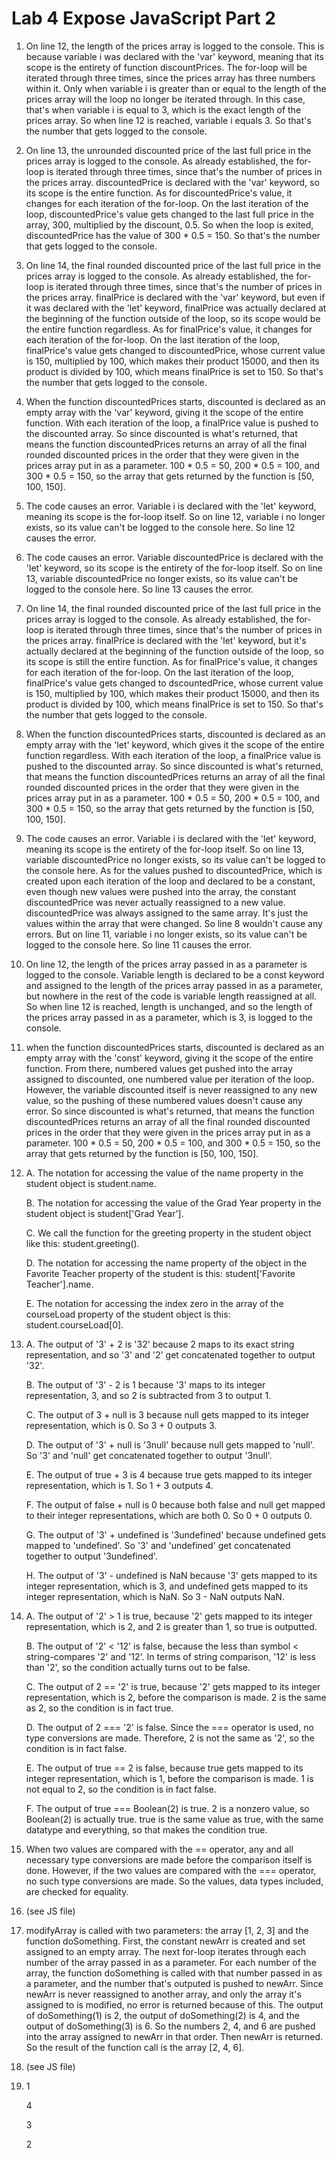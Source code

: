 # Lab 4 Expose JavaScript Part 2

1. On line 12, the length of the prices array is logged to the console. This is because variable i was declared with the 'var' keyword, meaning that its scope is the entirety of function discountPrices. The for-loop will be iterated through three times, since the prices array has three numbers within it. Only when variable i is greater than or equal to the length of the prices array will the loop no longer be iterated through. In this case, that's when variable i is equal to 3, which is the exact length of the prices array. So when line 12 is reached, variable i equals 3. So that's the number that gets logged to the console.

2. On line 13, the unrounded discounted price of the last full price in the prices array is logged to the console. As already established, the for-loop is iterated through three times, since that's the number of prices in the prices array. discountedPrice is declared with the 'var' keyword, so its scope is the entire function. As for discountedPrice's value, it changes for each iteration of the for-loop. On the last iteration of the loop, discountedPrice's value gets changed to the last full price in the array, 300, multiplied by the discount, 0.5. So when the loop is exited, discountedPrice has the value of 300 * 0.5 = 150. So that's the number that gets logged to the console.

3. On line 14, the final rounded discounted price of the last full price in the prices array is logged to the console. As already established, the for-loop is iterated through three times, since that's the number of prices in the prices array. finalPrice is declared with the 'var' keyword, but even if it was declared with the 'let' keyword, finalPrice was actually declared at the beginning of the function outside of the loop, so its scope would be the entire function regardless. As for finalPrice's value, it changes for each iteration of the for-loop. On the last iteration of the loop, finalPrice's value gets changed to discountedPrice, whose current value is 150, multiplied by 100, which makes their product 15000, and then its product is divided by 100, which means finalPrice is set to 150. So that's the number that gets logged to the console.
   
4. When the function discountedPrices starts, discounted is declared as an empty array with the 'var' keyword, giving it the scope of the entire function. With each iteration of the loop, a finalPrice value is pushed to the discounted array. So since discounted is what's returned, that means the function discountedPrices returns an array of all the final rounded discounted prices in the order that they were given in the prices array put in as a parameter. 100 * 0.5 = 50, 200 * 0.5 = 100, and 300 * 0.5 = 150, so the array that gets returned by the function is \[50, 100, 150\].

5. The code causes an error. Variable i is declared with the 'let' keyword, meaning its scope is the for-loop itself. So on line 12, variable i no longer exists, so its value can't be logged to the console here. So line 12 causes the error.

6. The code causes an error. Variable discountedPrice is declared with the 'let' keyword, so its scope is the entirety of the for-loop itself. So on line 13, variable discountedPrice no longer exists, so its value can't be logged to the console here. So line 13 causes the error.

7. On line 14, the final rounded discounted price of the last full price in the prices array is logged to the console. As already established, the for-loop is iterated through three times, since that's the number of prices in the prices array. finalPrice is declared with the 'let' keyword, but it's actually declared at the beginning of the function outside of the loop, so its scope is still the entire function. As for finalPrice's value, it changes for each iteration of the for-loop. On the last iteration of the loop, finalPrice's value gets changed to dscountedPrice, whose current value is 150, multiplied by 100, which makes their product 15000, and then its product is divided by 100, which means finalPrice is set to 150. So that's the number that gets logged to the console.

8. When the function discountedPrices starts, discounted is declared as an empty array with the 'let' keyword, which gives it the scope of the entire function regardless. With each iteration of the loop, a finalPrice value is pushed to the discounted array. So since discounted is what's returned, that means the function discountedPrices returns an array of all the final rounded discounted prices in the order that they were given in the prices array put in as a parameter. 100 * 0.5 = 50, 200 * 0.5 = 100, and 300 * 0.5 = 150, so the array that gets returned by the function is \[50, 100, 150\].

9. The code causes an error. Variable i is declared with the 'let' keyword, meaning its scope is the entirety of the for-loop itself. So on line 13, variable discountedPrice no longer exists, so its value can't be logged to the console here. As for the values pushed to discountedPrice, which is created upon each iteration of the loop and declared to be a constant, even though new values were pushed into the array, the constant discountedPrice was never actually reassigned to a new value. discountedPrice was always assigned to the same array. It's just the values within the array that were changed. So line 8 wouldn't cause any errors. But on line 11, variable i no longer exists, so its value can't be logged to the console here. So line 11 causes the error.

10. On line 12, the length of the prices array passed in as a parameter is logged to the console. Variable length is declared to be a const keyword and assigned to the length of the prices array passed in as a parameter, but nowhere in the rest of the code is variable length reassigned at all. So when line 12 is reached, length is unchanged, and so the length of the prices array passed in as a parameter, which is 3, is logged to the console.

11. when the function discountedPrices starts, discounted is declared as an empty array with the 'const' keyword, giving it the scope of the entire function. From there, numbered values get pushed into the array assigned to discounted, one numbered value per iteration of the loop. However, the variable discounted itself is never reassigned to any new value, so the pushing of these numbered values doesn't cause any error. So since discounted is what's returned, that means the function discountedPrices returns an array of all the final rounded discounted prices in the order that they were given in the prices array put in as a parameter. 100 * 0.5 = 50, 200 * 0.5 = 100, and 300 * 0.5 = 150, so the array that gets returned by the function is \[50, 100, 150\].

12. A. The notation for accessing the value of the name property in the student object is student.name.
    
    B. The notation for accessing the value of the Grad Year property in the student object is student\['Grad Year'\].

    C. We call the function for the greeting property in the student object like this: student.greeting().

    D. The notation for accessing the name property of the object in the Favorite Teacher property of the student is this: student\['Favorite Teacher'\].name.

    E. The notation for accessing the index zero in the array of the courseLoad property of the student object is this: student.courseLoad\[0\].

13. A. The output of '3' + 2 is '32' because 2 maps to its exact string representation, and so '3' and '2' get concatenated together to output '32'.

    B. The output of '3' - 2 is 1 because '3' maps to its integer representation, 3, and so 2 is subtracted from 3 to output 1.

    C. The output of 3 + null is 3 because null gets mapped to its integer representation, which is 0. So 3 + 0 outputs 3.

    D. The output of '3' + null is '3null' because null gets mapped to 'null'. So '3' and 'null' get concatenated together to output '3null'.

    E. The output of true + 3 is 4 because true gets mapped to its integer representation, which is 1. So 1 + 3 outputs 4.

    F. The output of false + null is 0 because both false and null get mapped to their integer representations, which are both 0. So 0 + 0 outputs 0.

    G. The output of '3' + undefined is '3undefined' because undefined gets mapped to 'undefined'. So '3' and 'undefined' get concatenated together to output '3undefined'.

    H. The output of '3' - undefined is NaN because '3' gets mapped to its integer representation, which is 3, and undefined gets mapped to its integer representation, which is NaN. So 3 - NaN outputs NaN.

14. A. The output of '2' > 1 is true, because '2' gets mapped to its integer representation, which is 2, and 2 is greater than 1, so true is outputted.

    B. The output of '2' < '12' is false, because the less than symbol < string-compares '2' and '12'. In terms of string comparison, '12' is less than '2', so the condition actually turns out to be false.

    C. The output of 2 == '2' is true, because '2' gets mapped to its integer representation, which is 2, before the comparison is made. 2 is the same as 2, so the condition is in fact true.

    D. The output of 2 === '2' is false. Since the === operator is used, no type conversions are made. Therefore, 2 is not the same as '2', so the condition is in fact false.

    E. The output of true == 2 is false, because true gets mapped to its integer representation, which is 1, before the comparison is made. 1 is not equal to 2, so the condition is in fact false.

    F. The output of true === Boolean(2) is true. 2 is a nonzero value, so Boolean(2) is actually true. true is the same value as true, with the same datatype and everything, so that makes the condition true.

15. When two values are compared with the == operator, any and all necessary type conversions are made before the comparison itself is done. However, if the two values are compared with the === operator, no such type conversions are made. So the values, data types included, are checked for equality.

16. (see JS file)

17. modifyArray is called with two parameters: the array [1, 2, 3] and the function doSomething. First, the constant newArr is created and set assigned to an empty array. The next for-loop iterates through each number of the array passed in as a parameter. For each number of the array, the function doSomething is called with that number passed in as a parameter, and the number that's outputed is pushed to newArr. Since newArr is never reassigned to another array, and only the array it's assigned to is modified, no error is returned because of this. The output of doSomething(1) is 2, the output of doSomething(2) is 4, and the output of doSomething(3) is 6. So the numbers 2, 4, and 6 are pushed into the array assigned to newArr in that order. Then newArr is returned. So the result of the function call is the array \[2, 4, 6\].

18. (see JS file)

19. 1
    
    4

    3
    
    2
